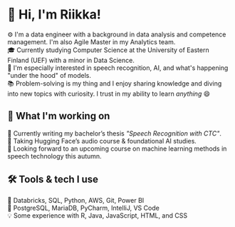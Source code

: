 # 👋 Hi, I'm Riikka!

⚙️ I'm a data engineer with a background in data analysis and competence management. I'm also Agile Master in my Analytics team.  
🎓 Currently studying Computer Science at the University of Eastern Finland (UEF) with a minor in Data Science.  
🌱 I'm especially interested in speech recognition, AI, and what's happening "under the hood" of models.  
📚 Problem-solving is my thing and I enjoy sharing knowledge and diving into new topics with curiosity. I trust in my ability to learn *anything* 😄  


## 🔬 What I'm working on

📄 Currently writing my bachelor’s thesis *"Speech Recognition with CTC"*.  
🤖 Taking Hugging Face’s audio course & foundational AI studies.  
🍁 Looking forward to an upcoming course on machine learning methods in speech technology this autumn.  


## 🛠️ Tools & tech I use

💾 Databricks, SQL, Python, AWS, Git, Power BI  
🧰 PostgreSQL, MariaDB, PyCharm, IntelliJ, VS Code  
💡 Some experience with R, Java, JavaScript, HTML, and CSS

